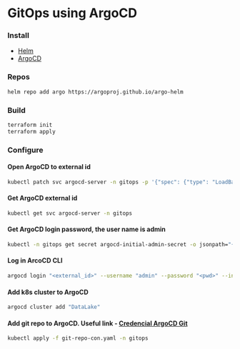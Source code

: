 # GitOps using ArgoCD

### Install
- [Helm](https://helm.sh/docs/intro/install/)
- [ArgoCD](https://argo-cd.readthedocs.io/en/stable/cli_installation/)

### Repos
~~~sh
helm repo add argo https://argoproj.github.io/argo-helm
~~~

### Build
~~~sh
terraform init
terraform apply
~~~

### Configure

#### Open ArgoCD to external id
~~~sh
kubectl patch svc argocd-server -n gitops -p '{"spec": {"type": "LoadBalancer"}}'
~~~

#### Get ArgoCD external id
~~~sh
kubectl get svc argocd-server -n gitops
~~~

#### Get ArgoCD login password, the user name is admin
~~~sh
kubectl -n gitops get secret argocd-initial-admin-secret -o jsonpath="{.data.password}" | base64 -d; echo
~~~

#### Log in ArcoCD CLI
~~~sh
argocd login "<external_id>" --username "admin" --password "<pwd>" --insecure
~~~

#### Add k8s cluster to ArgoCD
~~~sh
argocd cluster add "DataLake"
~~~

#### Add git repo to ArgoCD. Useful link - [Credencial ArgoCD Git](https://argo-cd.readthedocs.io/en/stable/user-guide/private-repositories/)
~~~sh
kubectl apply -f git-repo-con.yaml -n gitops
~~~